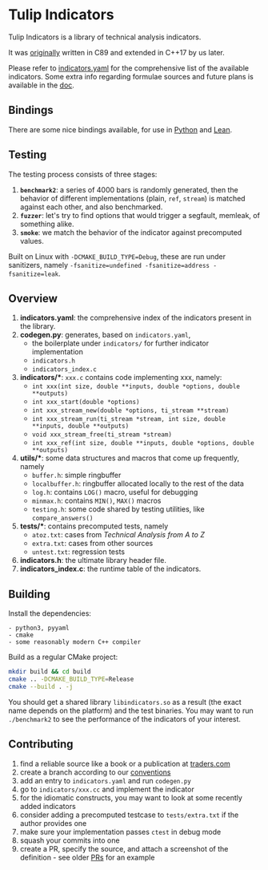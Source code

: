 # Tulip Indicators

Tulip Indicators is a library of technical analysis indicators.

It was [originally](https://github.com/TulipCharts/tulipindicators) written in C89 and extended in C++17 by us later.

Please refer to [indicators.yaml](./indicators.yaml) for the comprehensive list of the available indicators. Some extra info regarding formulae sources and future plans is available in the [doc](https://docs.google.com/spreadsheets/d/1WhdTc_AN-_KF_tgcG8B31Tgy6z-pR9rOv1Nr3dxLn5g).

## Bindings

There are some nice bindings available, for use in [Python](https://github.com/hcmc-project/tulipindicators-python) and [Lean](https://github.com/hcmc-project/tulipindicators-net).

## Testing

The testing process consists of three stages:
1. **`benchmark2`**: a series of 4000 bars is randomly generated, then the behavior of different implementations (plain, `ref`, `stream`) is matched against each other, and also benchmarked.
2. **`fuzzer`**: let's try to find options that would trigger a segfault, memleak, of something alike.
3. **`smoke`**: we match the behavior of the indicator against precomputed values.

Built on Linux with `-DCMAKE_BUILD_TYPE=Debug`, these are run under sanitizers, namely `-fsanitize=undefined -fsanitize=address -fsanitize=leak`.

## Overview

1. **indicators.yaml**: the comprehensive index of the indicators present in the library.
1. **codegen.py**: generates, based on `indicators.yaml`,
    + the boilerplate under `indicators/` for further indicator implementation
    + `indicators.h`
    + `indicators_index.c`
2. **indicators/\***: `xxx.c` contains code implementing xxx, namely:
    + `int xxx(int size, double **inputs, double *options, double **outputs)`
    + `int xxx_start(double *options)`  
    + `int xxx_stream_new(double *options, ti_stream **stream)`
    + `int xxx_stream_run(ti_stream *stream, int size, double **inputs, double **outputs)`
    + `void xxx_stream_free(ti_stream *stream)`   
    + `int xxx_ref(int size, double **inputs, double *options, double **outputs)`  
3. **utils/\***: some data structures and macros that come up frequently, namely
    + `buffer.h`: simple ringbuffer
    + `localbuffer.h`: ringbuffer allocated locally to the rest of the data
    + `log.h`: contains `LOG()` macro, useful for debugging
    + `minmax.h`: contains `MIN()`, `MAX()` macros
    + `testing.h`: some code shared by testing utilities, like `compare_answers()`
4. **tests/\***: contains precomputed tests, namely
    + `atoz.txt`: cases from *Technical Analysis from A to Z*
    + `extra.txt`: cases from other sources
    + `untest.txt`: regression tests
4. **indicators.h**: the ultimate library header file.
5. **indicators_index.c**: the runtime table of the indicators.

## Building

Install the dependencies:

```
- python3, pyyaml
- cmake
- some reasonably modern C++ compiler
```

Build as a regular CMake project:

```bash
mkdir build && cd build
cmake .. -DCMAKE_BUILD_TYPE=Release
cmake --build . -j
```

You should get a shared library `libindicators.so` as a result (the exact name depends on the platform) and the test binaries. You may want to run `./benchmark2` to see the performance of the indicators of your interest.

## Contributing

1. find a reliable source like a book or a publication at [traders.com](https://traders.com)
1. create a branch according to our [conventions](https://github.com/hcmc-project/docs/blob/master/git.md)
1. add an entry to `indicators.yaml` and run `codegen.py`
2. go to `indicators/xxx.cc` and implement the indicator
3. for the idiomatic constructs, you may want to look at some recently added indicators
4. consider adding a precomputed testcase to `tests/extra.txt` if the author provides one
4. make sure your implementation passes `ctest` in debug mode
5. squash your commits into one
5. create a PR, specify the source, and attach a screenshot of the definition - see older [PRs](https://github.com/hcmc-project/tulipindicators-private/pull/6) for an example
